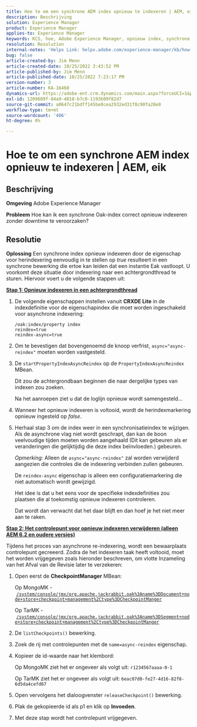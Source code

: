 ```yaml
---
title: Hoe te om een synchrone AEM index opnieuw te indexeren | AEM, eik
description: Beschrijving
solution: Experience Manager
product: Experience Manager
applies-to: Experience Manager
keywords: KCS, hoe, Adobe Experience Manager, opnieuw index, synchrone AEM index, eiken
resolution: Resolution
internal-notes: 'Helpx Link: helpx.adobe.com/experience-manager/kb/how-to-reindex-a-synchronous-AEM-index-AEM-Oak.html'
bug: false
article-created-by: Jim Menn
article-created-date: 10/25/2022 3:43:52 PM
article-published-by: Jim Menn
article-published-date: 10/25/2022 7:23:17 PM
version-number: 3
article-number: KA-16460
dynamics-url: https://adobe-ent.crm.dynamics.com/main.aspx?forceUCI=1&pagetype=entityrecord&etn=knowledgearticle&id=c36388d0-7b54-ed11-bba2-6045bd006b4b
exl-id: 1209609f-84a9-4810-b7c8-1193b09f82d7
source-git-commit: a0647c21bdff145be0cea2932ed31f8c90fa28e8
workflow-type: tm+mt
source-wordcount: '406'
ht-degree: 0%

---
```


# Hoe te om een synchrone AEM index opnieuw te indexeren | AEM, eik

## Beschrijving


<b>Omgeving</b>
Adobe Experience Manager

<b>Probleem</b>
Hoe kan ik een synchrone Oak-index correct opnieuw indexeren zonder downtime te veroorzaken?


## Resolutie


<b>Oplossing</b>
Een synchrone index opnieuw indexeren door de eigenschap voor herindexering eenvoudig in te stellen op *true* resulteert in een synchrone bewerking die ertoe kan leiden dat een instantie Eak vastloopt.
U voorkomt deze situatie door indexering naar een achtergrondthread te sturen.
Hiervoor voert u de volgende stappen uit:

<b><u>Stap 1: Opnieuw indexeren in een achtergrondthread</u></b>

1. De volgende eigenschappen instellen vanuit <b>CRXDE Lite</b> in de indexdefinitie voor de eigenschapindex die moet worden ingeschakeld voor asynchrone indexering:<br>

   ```
   /oak:index/property index
   reindex=true
   reindex-async=true
   ```

2. Om te bevestigen dat bovengenoemd de knoop verfrist, `async="async-reindex"` moeten worden vastgesteld.
3. De `startPropertyIndexAsyncReindex` op de `PropertyIndexAsyncReindex` MBean.

   Dit zou de achtergrondbaan beginnen die naar dergelijke types van indexen zou zoeken.

   Na het aanroepen ziet u dat de loglijn opnieuw wordt samengesteld...
4. Wanneer het opnieuw indexeren is voltooid, wordt de herindexmarkering opnieuw ingesteld op *false*.
5. Herhaal stap 3 om de index weer in een synchronisatieindex te wijzigen. Als de asynchrone vlag niet wordt geschrapt, dan kan de boon veelvoudige tijden moeten worden aangehaald (Dit kan gebeuren als er veranderingen die gelijktijdig die deze index beïnvloeden.) gebeuren.



   *Opmerking:* Alleen de `async="async-reindex"` zal worden verwijderd aangezien die controles die de indexering verbinden zullen gebeuren.

   De `reindex-async` eigenschap is alleen een configuratiemarkering die niet automatisch wordt gewijzigd.

   Het idee is dat u het eens voor de specifieke indexdefinities zou plaatsen die al toekomstig opnieuw indexeren controleren.

   Dat wordt dan verwacht dat het daar blijft en dan hoef je het niet meer aan te raken.


<b><u>Stap 2: Het controlepunt voor opnieuw indexeren verwijderen (alleen AEM 6.2 en oudere versies)</u></b>

Tijdens het proces van asynchrone re-indexering, wordt een bewaarplaats controlepunt gecreeerd.
Zodra de het indexeren taak heeft voltooid, moet het worden vrijgegeven zoals hieronder beschreven, om vlotte Inzameling van het Afval van de Revisie later te verzekeren:

1. Open eerst de <b>CheckpointManager</b> MBean:

   Op MongoMK - [`/system/console/jmx/org.apache.jackrabbit.oak%3Aname%3DDocument+node+store+checkpoint+management%2Ctype%3DCheckpointManger`](http://localhost:4502/system/console/jmx/org.apache.jackrabbit.oak%3Aname%3DDocument+node+store+checkpoint+management%2Ctype%3DCheckpointManger)

   Op TarMK - [`/system/console/jmx/org.apache.jackrabbit.oak%3Aname%3DSegment+node+store+checkpoint+management%2Ctype%3DCheckpointManger`](http://localhost:4502/system/console/jmx/org.apache.jackrabbit.oak%3Aname%3DSegment+node+store+checkpoint+management%2Ctype%3DCheckpointManger)


2. De `listCheckpoints()` bewerking.
3. Zoek de rij met controlepunten met de `name=async-reindex` eigenschap.
4. Kopieer de id-waarde naar het klembord:

   Op MongoMK ziet het er ongeveer als volgt uit: `r1234567aaaa-0-1`

   Op TarMK ziet het er ongeveer als volgt uit: `6eac07d0-fe27-4d16-82f8-6d5da4cefd67`


5. Open vervolgens het dialoogvenster `releaseCheckpoint()` bewerking.
6. Plak de gekopieerde id als p1 en klik op <b>Invoeden</b>.
7. Met deze stap wordt het controlepunt vrijgegeven.
